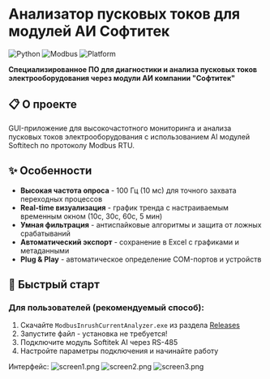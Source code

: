 # Анализатор пусковых токов для модулей АИ Софтитек

![Python](https://img.shields.io/badge/Python-3.6+-blue.svg)
![Modbus](https://img.shields.io/badge/Modbus-RTU-green.svg)
![Platform](https://img.shields.io/badge/Platform-Windows-lightgrey.svg)

**Специализированное ПО для диагностики и анализа пусковых токов электрооборудования через модули АИ компании "Софтитек"**

## 📋 О проекте

GUI-приложение для высокочастотного мониторинга и анализа пусковых токов электрооборудования с использованием AI модулей Softitech по протоколу Modbus RTU.

## ✨ Особенности

- **Высокая частота опроса** - 100 Гц (10 мс) для точного захвата переходных процессов
- **Real-time визуализация** - график тренда с настраиваемым временным окном (10с, 30с, 60с, 5 мин)
- **Умная фильтрация** - антиспайковые алгоритмы и защита от ложных срабатываний
- **Автоматический экспорт** - сохранение в Excel с графиками и метаданными
- **Plug & Play** - автоматическое определение COM-портов и устройств

## 🚀 Быстрый старт

### Для пользователей (рекомендуемый способ):
1. Скачайте `ModbusInrushCurrentAnalyzer.exe` из раздела [Releases](https://github.com/diamsplendor/student-current-sector/releases)
2. Запустите файл - установка не требуется!
3. Подключите модуль Softitek AI через RS-485
4. Настройте параметры подключения и начинайте работу

Интерфейс:
![screen1.png]()
![screen2.png]()
![screen3.png]()
